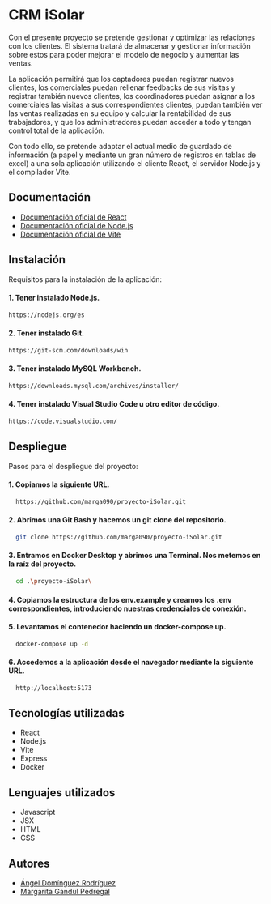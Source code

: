 
# CRM iSolar

Con el presente proyecto se pretende gestionar y optimizar las relaciones con los clientes. El sistema tratará de almacenar y gestionar información sobre estos para poder mejorar el modelo de negocio y aumentar las ventas.

La aplicación permitirá que los captadores puedan registrar nuevos clientes, los comerciales puedan rellenar feedbacks de sus visitas y registrar también nuevos clientes, los coordinadores puedan asignar a los comerciales las visitas a sus correspondientes clientes, puedan también ver las ventas realizadas en su equipo y calcular la rentabilidad de sus trabajadores, y que los administradores puedan acceder a todo y tengan control total de la aplicación.

Con todo ello, se pretende adaptar el actual medio de guardado de información (a papel y mediante un gran número de registros en tablas de excel) a una sola aplicación utilizando el cliente React, el servidor Node.js y el compilador Vite.





## Documentación

- [Documentación oficial de React](https://es.react.dev/learn)
- [Documentación oficial de Node.js](https://nodejs.org/en/learn/getting-started/introduction-to-nodejs)
- [Documentación oficial de Vite](https://es.vite.dev/guide/)


## Instalación

Requisitos para la instalación de la aplicación:

#### 1. Tener instalado Node.js.

```bash
https://nodejs.org/es 
```

#### 2. Tener instalado Git.

```bash
https://git-scm.com/downloads/win 
```

#### 3. Tener instalado MySQL Workbench.

```bash
https://downloads.mysql.com/archives/installer/ 
```

#### 4. Tener instalado Visual Studio Code u otro editor de código.

```bash
https://code.visualstudio.com/ 
```
    
## Despliegue

Pasos para el despliegue del proyecto:

#### 1. Copiamos la siguiente URL.
```bash
  https://github.com/marga090/proyecto-iSolar.git
```

#### 2. Abrimos una Git Bash y hacemos un git clone del repositorio.
```bash
  git clone https://github.com/marga090/proyecto-iSolar.git
```

#### 3. Entramos en Docker Desktop y abrimos una Terminal. Nos metemos en la raíz del proyecto.
```bash
  cd .\proyecto-iSolar\
```

#### 4. Copiamos la estructura de los env.example y creamos los .env correspondientes, introduciendo nuestras credenciales de conexión.


#### 5. Levantamos el contenedor haciendo un docker-compose up.
```bash
  docker-compose up -d
```

#### 6. Accedemos a la aplicación desde el navegador mediante la siguiente URL.
```bash
  http://localhost:5173
```
## Tecnologías utilizadas

- React
- Node.js
- Vite
- Express
- Docker

## Lenguajes utilizados

- Javascript
- JSX
- HTML
- CSS


## Autores

- [Ángel Domínguez Rodríguez](https://github.com/darkel5309)
- [Margarita Gandul Pedregal](https://github.com/marga090)

